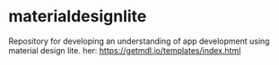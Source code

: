 # materialdesignlite
Repository for developing an understanding of app development using material design lite. her: https://getmdl.io/templates/index.html 
